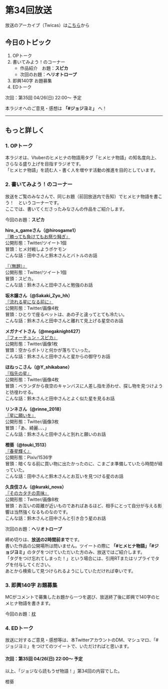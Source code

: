 # 第34回放送

放送のアーカイブ（Twicas）は[こちら](https://twitcasting.tv/hmhnstory_radio/movie/607799137)から  

## 今日のトピック
1. OPトーク
1. 書いてみよう！のコーナー
    - 作品紹介　お題：<b>スピカ</b>
    - 次回のお題：<b>ヘリオトロープ</b>
1. 即興140字 お題募集
1. EDトーク

次回：第35回 04/26(日) 22:00～ 予定  

本ラジオへのご意見・感想は **「#ジョジヨミ」** へ！

---

## もっと詳しく
### 1. OPトーク

本ラジオは、Vtuberのヒメヒナの物語用タグ「ヒメヒナ物語」の知名度向上、さらなる盛り上げを目指すラジオです。  
「ヒメヒナ物語」を読む人・書く人を増やす活動の推進を目的としています。  

### 2. 書いてみよう！のコーナー
放送をご覧のみなさんで、同じお題（前回放送内で告知）でヒメヒナ物語を書こう！　というコーナーです。  
ここでは、書いてくださったみなさんの作品をご紹介します。

今回のお題：<b>スピカ</b>

**hiro_s_gameさん（@hirosgame1）**  
[『勝っても負けてもお祭り騒ぎ』](https://twitter.com/hirosgame1/status/1249667076211400705?s=20)  
公開形態：Twitter/ツイート1個  
冒頭：ヒメ対戦しようポケモン  
こんな話：田中さんと鈴木さんとバトルのお話  

[『（無題）』](https://twitter.com/hirosgame1/status/1250773006328098816?s=20)  
公開形態：Twitter/ツイート1個  
冒頭：スピカ。  
こんな話：鈴木さんと田中さんと勉強のお話  

**坂木譲さん（@Sakaki_Zyo_hh）**  
[『流れる星になる前に』](https://twitter.com/Sakaki_Zyo_hh/status/1250987865154023425?s=20)  
公開形態：Twitter/画像4枚  
冒頭：ひとりで座るベットは、あの子と違ってとても冷たい。  
こんな話：鈴木さんと田中さんと離れて見上げる星空のお話  

**メガナイトさん（@megaknight427）**  
[『フォーチュン・スピカ』](https://twitter.com/megaknight427/status/1251141489381396486?s=20)  
公開形態：Twitter/画像1枚  
冒頭：空からポトリと何かが落ちていった。  
こんな話：鈴木さんと田中さんと星からの御守りお話

**ほねっこさん（@Y_shikabane）**  
[『指先の星』](https://twitter.com/Y_shikabane/status/1251152997331030018?s=20)  
公開形態：Twitter/画像4枚  
冒頭：ベランダから夜空のキャンバスに人差し指を添わせ、探し物を見つけようと彷徨わせる。  
こんな話：鈴木さんと田中さんとよく似た星を見るお話  

**リンネさん（@rinne_2018）**  
[『星に願いを』](https://twitter.com/rinne_2018/status/1251490594054041600?s=20)  
公開形態：Twitter/画像3枚  
冒頭：「あ、綺麗、、、」  
こんな話：鈴木さんと田中さんと別れと願いのお話  

**橙葵（@touki_1513）**  
[『春星輝く』](https://twitter.com/touki_1513/status/1251769649793863680?s=20)  
公開形態：Pixiv/1536字  
冒頭：暗くなる前に買い物に出たかったのに、こまごま準備していたら時間が経っていた。  
こんな話：田中さんと鈴木さんとお互いを見つける星のお話  

**久良伎さん（@kuraki_nova）**  
[『そのカタチの意味』](https://twitter.com/kuraki_nova/status/1251845111119400963?s=20)  
公開形態：Twitter/画像8枚  
冒頭：お互いの距離が近いものであればあるほど、相手にとって自分が与える影響は当然強くなるものなのです。  
こんな話：鈴木さんと田中さんと引き合う星のお話  

次回のお題：<b>ヘリオトロープ</b>

締め切りは、**放送の2時間前まで**です。  
書いた作品の公開場所は問いません。ツイートの際に <b>「#ヒメヒナ物語」「#ジョジヨミ」</b>のタグをつけていただいた方のみ、放送ではご紹介します。  
「タグをつけ忘れてしまった！」という場合には、引用RTまたはリプライでタグを付与してください。  
あとから検索して見つけられるようにしていただければ幸いです。 

### 3. 即興140字 お題募集
MCがコメントで募集したお題から一つを選び、放送終了後に即興で140字のヒメヒナ物語を書きます。

今回のお題：[枕](https://twitter.com/hmhnStory_Radio/status/1251872593084219393?s=20)

### 4. EDトーク

放送に対するご意見・感想等は、本TwitterアカウントのDM、マシュマロ、「#ジョジヨミ」をつけてのツイートで、いただければと思います。

#### 次回：第35回 04/26(日) 22:00～ 予定  

以上、「ジョジなら読もうぜ物語！」第34回の内容でした。

橙葵
